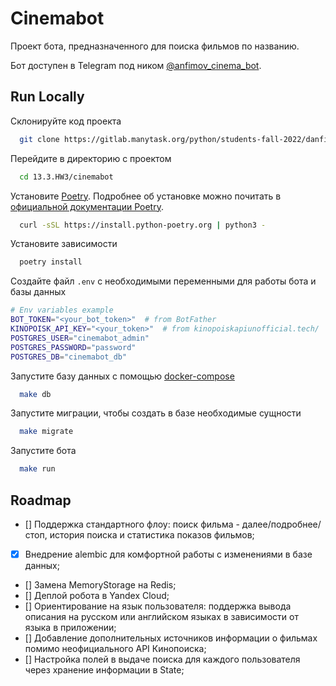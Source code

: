 # Cinemabot

Проект бота, предназначенного для поиска фильмов по названию. 

Бот доступен в Telegram под ником [@anfimov_cinema_bot](https://t.me/anfimov_cinema_bot).


## Run Locally

Склонируйте код проекта

```bash
  git clone https://gitlab.manytask.org/python/students-fall-2022/danfimov.git
```

Перейдите в директорию с проектом

```bash
  cd 13.3.HW3/cinemabot
```

Установите [Poetry](https://python-poetry.org/). Подробнее об установке можно почитать в [официальной документации Poetry](https://python-poetry.org/docs/#installation).

```bash
  curl -sSL https://install.python-poetry.org | python3 -
```

Установите зависимости

```bash
  poetry install 
```

Создайте файл `.env` с необходимыми переменными для работы бота и базы данных

```bash
# Env variables example
BOT_TOKEN="<your_bot_token>"  # from BotFather
KINOPOISK_API_KEY="<your_token>"  # from kinopoiskapiunofficial.tech/
POSTGRES_USER="cinemabot_admin"
POSTGRES_PASSWORD="password"
POSTGRES_DB="cinemabot_db"
```

Запустите базу данных с помощью [docker-compose](https://docs.docker.com/compose/)

```bash
  make db
```

Запустите миграции, чтобы создать в базе необходимые сущности

```bash
  make migrate
```

Запустите бота

```bash
  make run
```


## Roadmap

- [] Поддержка стандартного флоу: поиск фильма - далее/подробнее/стоп, история поиска и статистика показов фильмов;
- [x] Внедрение alembic для комфортной работы с изменениями в базе данных;
- [] Замена MemoryStorage на Redis;
- [] Деплой робота в Yandex Cloud;
- [] Ориентирование на язык пользователя: поддержка вывода описания на русском или английском языках в зависимости от языка в приложении;
- [] Добавление дополнительных источников информации о фильмах помимо неофициального API Кинопоиска;
- [] Настройка полей в выдаче поиска для каждого пользователя через хранение информации в State;
